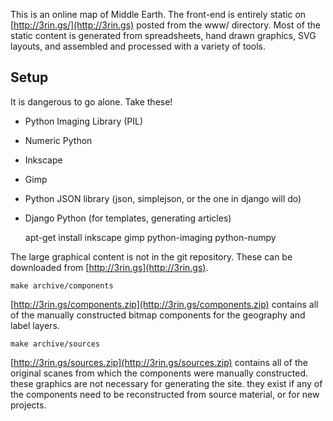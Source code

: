 
This is an online map of Middle Earth.  The front-end is entirely static on
[http://3rin.gs/](http://3rin.gs) posted from the www/ directory.  Most of the  static
content is generated from spreadsheets, hand drawn graphics, SVG layouts, and
assembled and processed with a variety of tools.

Setup
-----

It is dangerous to go alone.  Take these!

 * Python Imaging Library (PIL)
 * Numeric Python
 * Inkscape
 * Gimp
 * Python JSON library (json, simplejson, or the one in django will do)
 * Django Python (for templates, generating articles)

    apt-get install inkscape gimp python-imaging python-numpy

The large graphical content is not in the git repository.  These can be
downloaded from [http://3rin.gs](http://3rin.gs).

    make archive/components

[http://3rin.gs/components.zip](http://3rin.gs/components.zip) contains all of the manually
constructed bitmap components for the geography and label layers.

    make archive/sources

[http://3rin.gs/sources.zip](http://3rin.gs/sources.zip) contains all of the original scanes
from which the components were manually constructed.  these graphics
are not necessary for generating the site.  they exist if any of the
components need to be reconstructed from source material, or for new
projects.

